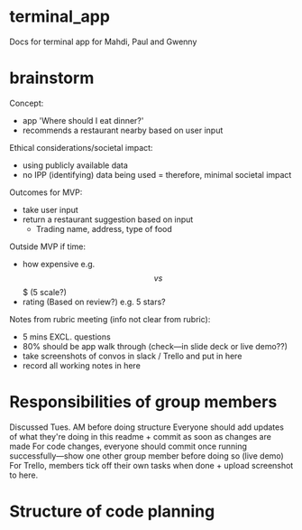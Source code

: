 # terminal_app
Docs for terminal app for Mahdi, Paul and Gwenny

# brainstorm
Concept: 
- app 'Where should I eat dinner?'
- recommends a restaurant nearby based on user input

Ethical considerations/societal impact:
- using publicly available data
- no IPP (identifying) data being used
= therefore, minimal societal impact 

Outcomes for MVP:
- take user input
- return a restaurant suggestion based on input 
  - Trading name, address, type of food
  
Outside MVP if time: 
- how expensive e.g. $$ vs $$$ (5 scale?)
- rating (Based on review?) e.g. 5 stars? 

Notes from rubric meeting (info not clear from rubric):
- 5 mins EXCL. questions
- 80% should be app walk through (check—in slide deck or live demo??)
- take screenshots of convos in slack / Trello and put in here
- record all working notes in here

# Responsibilities of group members
Discussed Tues. AM before doing structure
Everyone should add updates of what they're doing in this readme + commit as soon as changes are made
For code changes, everyone should commit once running successfully—show one other group member before doing so (live demo)
For Trello, members tick off their own tasks when done + upload screenshot to here. 


# Structure of code planning
